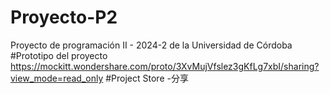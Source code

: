 # Proyecto-P2
Proyecto de programación II - 2024-2 de la Universidad de Córdoba
#Prototipo del proyecto 
https://mockitt.wondershare.com/proto/3XvMujVfslez3gKfLg7xbI/sharing?view_mode=read_only #Project Store -分享
